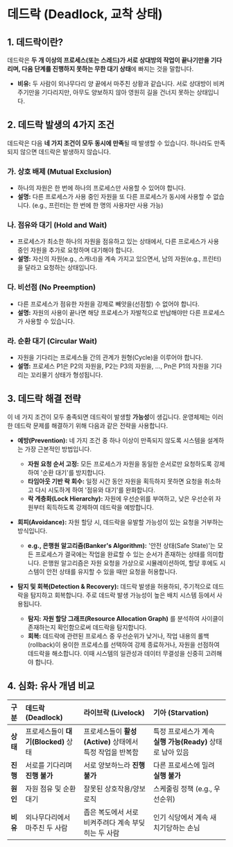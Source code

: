 # 데드락 (Deadlock, 교착 상태)

## 1. 데드락이란?

데드락은 **두 개 이상의 프로세스(또는 스레드)가 서로 상대방의 작업이 끝나기만을 기다리며, 다음 단계를 진행하지 못하는 무한 대기 상태**에 빠지는 것을 말합니다.

- **비유:** 두 사람이 외나무다리 양 끝에서 마주친 상황과 같습니다. 서로 상대방이 비켜주기만을 기다리지만, 아무도 양보하지 않아 영원히 길을 건너지 못하는 상태입니다.

## 2. 데드락 발생의 4가지 조건

데드락은 다음 **네 가지 조건이 모두 동시에 만족**될 때 발생할 수 있습니다. 하나라도 만족되지 않으면 데드락은 발생하지 않습니다.

### 가. 상호 배제 (Mutual Exclusion)
- 하나의 자원은 한 번에 하나의 프로세스만 사용할 수 있어야 합니다.
- **설명:** 다른 프로세스가 사용 중인 자원을 또 다른 프로세스가 동시에 사용할 수 없습니다. (e.g., 프린터는 한 번에 한 명의 사용자만 사용 가능)

### 나. 점유와 대기 (Hold and Wait)
- 프로세스가 최소한 하나의 자원을 점유하고 있는 상태에서, 다른 프로세스가 사용 중인 자원을 추가로 요청하며 대기해야 합니다.
- **설명:** 자신의 자원(e.g., 스캐너)을 계속 가지고 있으면서, 남의 자원(e.g., 프린터)을 달라고 요청하는 상태입니다.

### 다. 비선점 (No Preemption)
- 다른 프로세스가 점유한 자원을 강제로 빼앗을(선점할) 수 없어야 합니다.
- **설명:** 자원의 사용이 끝나면 해당 프로세스가 자발적으로 반납해야만 다른 프로세스가 사용할 수 있습니다.

### 라. 순환 대기 (Circular Wait)
- 자원을 기다리는 프로세스들 간의 관계가 원형(Cycle)을 이루어야 합니다.
- **설명:** 프로세스 P1은 P2의 자원을, P2는 P3의 자원을, ..., Pn은 P1의 자원을 기다리는 꼬리물기 상태가 형성됩니다.

## 3. 데드락 해결 전략

이 네 가지 조건이 모두 충족되면 데드락이 발생할 **가능성**이 생깁니다. 운영체제는 이러한 데드락 문제를 해결하기 위해 다음과 같은 전략을 사용합니다.

- **예방(Prevention):** 네 가지 조건 중 하나 이상이 만족되지 않도록 시스템을 설계하는 가장 근본적인 방법입니다.
  - **자원 요청 순서 고정:** 모든 프로세스가 자원을 동일한 순서로만 요청하도록 강제하여 '순환 대기'를 방지합니다.
  - **타임아웃 기반 락 회수:** 일정 시간 동안 자원을 획득하지 못하면 요청을 취소하고 다시 시도하게 하여 '점유와 대기'를 완화합니다.
  - **락 계층화(Lock Hierarchy):** 자원에 우선순위를 부여하고, 낮은 우선순위 자원부터 획득하도록 강제하여 데드락을 예방합니다.

- **회피(Avoidance):** 자원 할당 시, 데드락을 유발할 가능성이 있는 요청을 거부하는 방식입니다.
  - **e.g., 은행원 알고리즘(Banker's Algorithm):** '안전 상태(Safe State)'는 모든 프로세스가 결국에는 작업을 완료할 수 있는 순서가 존재하는 상태를 의미합니다. 은행원 알고리즘은 자원 요청을 가상으로 시뮬레이션하여, 할당 후에도 시스템이 안전 상태를 유지할 수 있을 때만 요청을 허용합니다.

- **탐지 및 회복(Detection & Recovery):** 데드락 발생을 허용하되, 주기적으로 데드락을 탐지하고 회복합니다. 주로 데드락 발생 가능성이 높은 배치 시스템 등에서 사용됩니다.
  - **탐지:** **자원 할당 그래프(Resource Allocation Graph)** 를 분석하여 사이클이 존재하는지 확인함으로써 데드락을 탐지합니다.
  - **회복:** 데드락에 관련된 프로세스 중 우선순위가 낮거나, 작업 내용의 롤백(rollback)이 용이한 프로세스를 선택하여 강제 종료하거나, 자원을 선점하여 데드락을 해소합니다. 이때 시스템의 일관성과 데이터 무결성을 신중히 고려해야 합니다.

## 4. 심화: 유사 개념 비교

| 구분 | 데드락 (Deadlock) | 라이브락 (Livelock) | 기아 (Starvation) |
| :--- | :--- | :--- | :--- |
| **상태** | 프로세스들이 **대기(Blocked)** 상태 | 프로세스들이 **활성(Active)** 상태에서 특정 작업을 반복함 | 특정 프로세스가 계속 **실행 가능(Ready)** 상태로 남아 있음 |
| **진행** | 서로를 기다리며 **진행 불가** | 서로 양보하느라 **진행 불가** | 다른 프로세스에 밀려 **실행 불가** |
| **원인** | 자원 점유 및 순환 대기 | 잘못된 상호작용/양보 로직 | 스케줄링 정책 (e.g., 우선순위) |
| **비유** | 외나무다리에서 마주친 두 사람 | 좁은 복도에서 서로 비켜주려다 계속 부딪히는 두 사람 | 인기 식당에서 계속 새치기당하는 손님 |